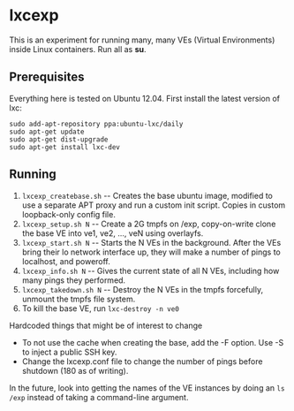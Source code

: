 lxcexp
======
This is an experiment for running many, many VEs (Virtual Environments) inside Linux containers. Run all as **su**.

## Prerequisites ##
Everything here is tested on Ubuntu 12.04.
First install the latest version of lxc:

```Shell
sudo add-apt-repository ppa:ubuntu-lxc/daily
sudo apt-get update
sudo apt-get dist-upgrade
sudo apt-get install lxc-dev
```

## Running ##

1. `lxcexp_createbase.sh` -- Creates the base ubuntu image, modified to use 
   a separate APT proxy and run a custom init script. Copies in custom loopback-only config file.
2. `lxcexp_setup.sh N`    -- Create a 2G tmpfs on /exp, copy-on-write clone the base VE into 
   ve1, ve2, ..., veN using overlayfs.
3. `lxcexp_start.sh N`    -- Starts the N VEs in the background. After the VEs bring their lo network interface up,
   they will make a number of pings to localhost, and poweroff.
4. `lxcexp_info.sh N`     -- Gives the current state of all N VEs, including how many pings they performed.
5. `lxcexp_takedown.sh N` -- Destroy the N VEs in the tmpfs forcefully, unmount the tmpfs file system.
6. To kill the base VE, run `lxc-destroy -n ve0`

Hardcoded things that might be of interest to change

* To not use the cache when creating the base, add the -F option. Use -S to inject a public SSH key.
* Change the lxcexp.conf file to change the number of pings before shutdown (180 as of writing).

In the future, look into getting the names of the VE instances by doing an `ls /exp` instead of taking a 
command-line argument.
